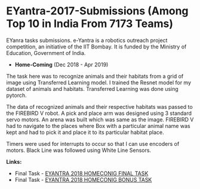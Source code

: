 # EYantra-2017-Submissions (Among Top 10 in India From 7173 Teams)
EYanra tasks submissions. e-Yantra is a robotics outreach project competition, an initiative of the IIT Bombay. It is funded by the Ministry of Education, Government of India.


- **Home-Coming**
(Dec 2018 - Apr 2019)

The task here was to recognize animals and their habitats from a grid of image using Transferred Learning model. I trained the Resnet model for my dataset of animals and habitats. Transferred Learning was done using pytorch.

The data of recognized animals and their respective habitats was passed to the FIREBIRD V robot. A pick and place arm was designed using 3 standard servo motors. An arena was built which was same as the image. FIREBIRD V had to navigate to the places where Box with a particular animal name was kept and had to pick it and place it to its particular habitat place.

Timers were used for interrupts to occur so that I can use encoders of motors. Black Line was followed using White Line Sensors.

**Links:**

- Final Task - [EYANTRA 2018 HOMECONIG FINAL TASK](https://youtu.be/l1byhk3OEEI?t=95)
- Final Task - [EYANTRA 2018 HOMECONIG BONUS TASK](https://youtu.be/nQdJZnS8RK4?t=85)
